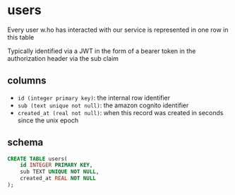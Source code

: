 # users

Every user w.ho has interacted with our service is represented in one row in this
table

Typically identified via a JWT in the form of a bearer token in the
authorization header via the sub claim

## columns

-   `id (integer primary key)`: the internal row identifier
-   `sub (text unique not null)`: the amazon cognito identifier
-   `created_at (real not null)`: when this record was created in seconds since
    the unix epoch

## schema

```sql
CREATE TABLE users(
    id INTEGER PRIMARY KEY,
    sub TEXT UNIQUE NOT NULL,
    created_at REAL NOT NULL
);
```
